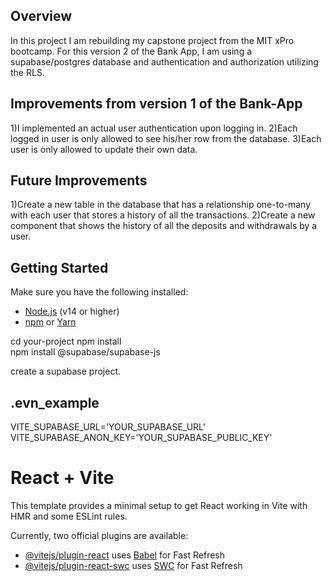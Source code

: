 ## Overview
In this project I am rebuilding my capstone project from the MIT xPro bootcamp.
For this version 2 of the Bank App, I am using a supabase/postgres database and authentication and authorization utilizing the RLS. 

## Improvements from version 1 of the Bank-App
1)I implemented an actual user authentication upon logging in. 
2)Each logged in user is only allowed to see his/her row from the database. 
3)Each user is only allowed to update their own data. 

## Future Improvements
1)Create a new table in the database that has a relationship one-to-many with each user that stores a history of all the transactions.
2)Create a new component that shows the history of all the deposits and withdrawals by a user.

## Getting Started
Make sure you have the following installed:
- [Node.js](https://nodejs.org/) (v14 or higher)
- [npm](https://www.npmjs.com/) or [Yarn](https://yarnpkg.com/)
  
cd your-project
npm install  
npm install @supabase/supabase-js

create a supabase project. 

## .evn_example
VITE_SUPABASE_URL='YOUR_SUPABASE_URL'
VITE_SUPABASE_ANON_KEY='YOUR_SUPABASE_PUBLIC_KEY'

# React + Vite

This template provides a minimal setup to get React working in Vite with HMR and some ESLint rules.

Currently, two official plugins are available:

- [@vitejs/plugin-react](https://github.com/vitejs/vite-plugin-react/blob/main/packages/plugin-react/README.md) uses [Babel](https://babeljs.io/) for Fast Refresh
- [@vitejs/plugin-react-swc](https://github.com/vitejs/vite-plugin-react-swc) uses [SWC](https://swc.rs/) for Fast Refresh
